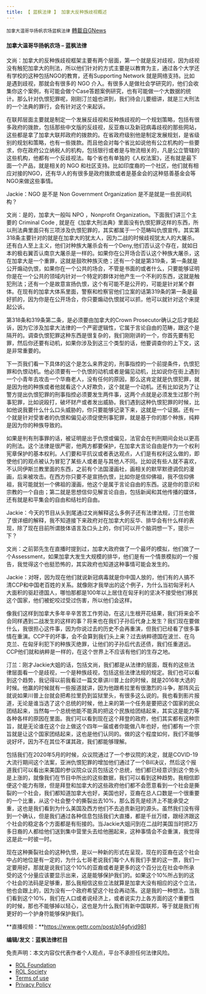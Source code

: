 ```yaml
---
title: 【 蓝枫法律 】 加拿大反种族歧视概述
---
```

`加拿大温哥华扬帆农场蓝枫法律` [轉載自GNews](https://gnews.org/zh-hans/2351934/)

#### **加拿大温哥华扬帆农场 – 蓝枫法律**

文尚：加拿大的反种族歧视框架主要有两个层面，第一个就是反对歧视，因为歧视没有触犯加拿大的刑法，所以他们针对的方式主要是以教育为主，通过各个大学还有学校的这种包括NGO的教育，还有Supporting Network 就是网络支持。比如是遇到歧视，那就会有很多的 NGO 介入。有很多人是做社会学研究的，他们会收集你这个案例，有可能会做个Case答题案例研究，也有可能做一个大数据的统计。那么针对仇恨犯罪呢，刚刚汀兰姐也讲到，我们待会儿要细讲，就是三大刑法的一个法典的罪行，会有针对这个来起诉。

在联邦层面主要就是制定一个发展反歧视和反种族歧视的一个规划策略，包括有很多政府的拨款，包括那些中文版的反歧视，反亚裔以及新冠病毒歧视的那些网站，这些都是拿了加拿大联邦政府的拨款的。在省政府级别他是制定发展规划，是省级别的规划和策略，也有一些拨款。而且他会对每个省比如说他有公立机构的一些要求，你在政府公立纳税人的机构，包括银行或者是与物流相关的，凡是公立管辖的这些机构，他都有一个反歧视法。每个省也有单独的《人权法案》，还有就是最下面一个产品，就是相关的 NGO 和社区支持。比如印度裔的一个社区，他们就有相应对接的NGO，还有华人的有很多是政府拨款或者是基金会的这种慈善基金会等NGO来做这些事情。

Jackie：NGO 是不是 Non Government Organization 是不是就是一些民间机构？

文尚：是的，加拿大一般叫 NPO ，Nonprofit Organization。下面我们讲三个主要的 Criminal Code , 就是在《加拿大刑法典》里面没有仇恨犯罪这样的东西，所以刑法典里面只有三项涉及仇恨犯罪的，其实都属于一个范畴叫仇恨宣传。其实第318条主要针对的就是在加拿大的犹太人，因为二战的时候歧视犹太人的大屠杀。还有白人至上主义，他们对种族大屠杀会有一个Deny,他们否认这个存在，就如日本的极右翼否认南京大屠杀是一样的。如果你在公开场合否认这个种族大屠杀，这在加拿大是一个重罪，这就是鼓吹种族灭绝；还有一个就是第319条，第一条就是公开煽动仇恨，如果你在一个公共的场合，不管是书面的或者什么，只要能够证明你是在一个公共的领域内针对一个特定的群体对他产生一个不利的东西，这就是触犯刑法；还有一个是故意宣扬仇恨，这个有可能不是公开的，可能是针对某个群体。在现有的加拿大体系里面，警察和检察官他们立案的话第319条的第一条是最好抓的，因为你是在公开场合，你只要煽动仇恨就可以抓，他可以就针对这个来提起公诉。

第318条和319条第二条，是必须要由加拿大的Crown Prosecutor确认之后才能起诉，因为它涉及加拿大法律的一个严密逻辑性，它属于言论自由的范畴，跟这个是隔开的。调查仇恨犯罪这种东西是很复杂的，我们刚刚讲的一个，你首先要有犯罪，然后你还要有动机，如果你涉及到这三个类型的话，他要调查你的上下文，这是非常重要的。

下一页我们看一下具体的这个是怎么来界定的，刑事指控的一个前提条件，仇恨犯罪和仇恨动机。他必须要有一个仇恨的动机或者是偏见动机，比如说你在街上遇到一个小青年去攻击一个华裔老人，没有任何的原因，那么这肯定就是仇恨犯罪，就是因为他的种族或者他就看这个人好欺负，这个就是一个动机。还有比如说为了让警方提出仇恨犯罪的刑事指控必须要发生两件事，这两个点就是必须发生过那个刑事犯罪，比如说殴打，破坏财产或者发出威胁。我们遇到这种仇恨犯罪的时候，比如他说我要什么什么口头威胁的，你只要能够记录下来，这就是一个证据。还有一个就是针对受害者的仇恨和偏见必须促使刑事犯罪，就是基于你的那个种族，纯粹是因为你的种族导致的。

如果是判有刑事罪的话，被证明是出于仇恨或偏见，法官会在判刑期间会处以更高的刑法。这个法律是很严密，他两方都要保护，在加拿大言论自由是作为一个权利宪章保护的基本权利。人们要和平抗议或者表达观点，人们是有权利这么做的，即使他们的观点被认为冒犯了某些人或者是与其他人不同。比如说有些人就不喜欢，不认同伊斯兰教里面的东西，之前有个法国漫画社，画相关的默罕默德调侃的漫画，后来被攻击。在西方你只要不是宣扬仇恨，比如你是信仰佛祖，我不信仰佛祖，我可能就划一个佛祖的漫画，他这个是属于言论自由的东西。这是你的意识和宗教的一个自由；第二就是思想信仰见解言论自由，包括新闻和其他传播的媒体，还有就是和平集会的自由和结社的自由。

Jackie：今天的节目从头到尾通过文尚解释这么多例子还有法律法规，汀兰也做了很详细的解释，我不知道接下来政府对在加拿大的反华、排华会有什么样的表现，除了现在目前所谓肢体语言及口头上的，你们可以开个脑洞想一下，提示一下？

文尚：之前郭先生在直播时提到过，加拿大政府做了一个最坏的模拟，他们做了一个Assessment，如果加拿大发生大规模的排华，他们是有一个情景模拟的一个报告，我觉得这个也挺恐怖的，其实政府也知道这种事情可能会发生的。

Jackie：对呀，因为现在他们就说新冠病毒就是你中国人放的，他们有的人搞不清CCP和中国老百姓的关系。就像刚才我举出的这个例子，为什么当初匈牙利人大面积的驱赶德国人，哪怕那都是100年以上居住在匈牙利的坚决不接受他们移民这个国家，他们被蛇咬过受过伤害，所以他们会这样。

像我们这样到加拿大多年辛辛苦苦工作劳动，在这儿生根开花结果，我们将来会不会同样遇到二战发生的这样的事？将来也在我们子孙后代身上发生？我们现在要做什么，我很担心这件事，因为你说过去的历史不会再重演，但我们已经看了很多事情在重演。CCP干的坏事，会不会算到我们头上来？过去纳粹德国在波兰、在乌克兰、在匈牙利犯下的种族灭绝罪，让他们的子孙后代去还债，我们任重道远。CCP他们就和纳粹是一样的，在这个世界上不应该有他们的生存之地。

汀兰：刚才Jackie大姐的话，包括文尚，我们都是从法律的层面，既有的这些法律层面看一个是歧视，一个是种族歧视，包括这些法律法规的规定。我们也可以看到这个趋势，我记得以前我看过一篇文章讲川普上台的时候，就是2016年大选的时候。他赢的时候就有一些报道就讲，因为他跟希拉里有很激烈的斗争，那阵风云就说如果川普上台就会把希拉里扔到监狱里头，有很多这么说的。我也看到影片报道，无论是谁当选了这个总统的时候，他上来的第一个任务是要把这个国家的民众团结起来，当然每一个总统他能不能真的把这个民族给团结起来，其实这是能力等各种各样的原因在里面。我们可以看到现在这个拜登的政府，他们其实都有这种宗旨，就是无论谁在这个台上做这个四年一届或者你能做八年也好，他们都有一个宗旨就是让这个国家团结起来，这也是他们认同的。做的这个程度如何，我们不能够说好坏，因为不在其位不谋其政，我们都能够理解。

包括我们在2020年5月的时候，众议院通过了一个参议院的决定，就是COVID-19大流行期间这个法案，亚洲仇恨犯罪的增加他们通过了一个Bill决议，然后这个报道我们可以看出来美国的参议院众议员包括这个总统，他们都已经意识到这个势头是上涨的，就像我们在节目中所出的这些数据，我们可以看到这种趋势。我相信即便这个能力有限，但是拜登和加拿大的这些政府他们都不会愿意看到一个社会是撕裂的一个社会，我们都知道加拿大也好，美国也好，亚裔在总人口数是一个很重要的一个比重，从这个社会整个的撕裂出去10%，那么首先是经济上不能承受之重，这也是我们看到为什么美国及西方他们不去追责新冠的源头。虽然我们没有得到一个确认，但是我们通过各种信息包括我们大直播，都是千丝万缕，跟经济跟这个社会的稳定各个方面都是有衔接的。当Jackie大姐问到在二战时美国当时把2万多日裔的人都给他们送到集中营里头去给他圈起来，这种事情会不会重演，我觉得这是此一时彼一时。

现在这种撕裂社会的这种仇恨，是以一种新的形式在呈现，现在的亚裔在这个社会中占的地位是有一定的，为什么七哥老说我们每个人有我们手里的这一票，我们一定要用好。那就是说我们这个10%的亚裔或者是更多的这个百分比在社会中所承受的这个分量应该要显示出来，这是能够保护我们的。如果这个10%所占到的这个社会的法码是足够重，那么我相信这些立法就算是加拿大没有相应的这个立法，他也会跟上的，因为没有一个政府希望这个社会再动荡。这是我的一种想法，当我们看到这个10%，我们在人口或者说经济上，或者说实力上各方面的这个重要性的时候，那也不能够掉以轻心，这也是为什么我们有新中国联邦，等于就是我们有更好的一个护身符能够保护我们。

**直播视频：**https://www.gettr.com/post/p14gfvjd981

**编辑/发文：蓝枫法律栏目**

 

免责声明：本文内容仅代表作者个人观点，平台不承担任何法律风险。

- [ROL Foundation](https://rolfoundation.org/)
- [ROL Society](https://rolsociety.org/)
- [Terms of use](https://gnews.org/terms-of-use-3/)
- [Privacy Policy](https://gnews.org/privacy-policy/)
